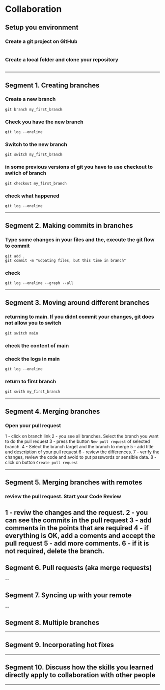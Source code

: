 # Collaboration

## Setup you environment

### Create a git project on GitHub
```
```

### Create a local folder and clone your repository
```
```

---

## Segment 1. Creating branches

### Create a new branch
```
git branch my_first_branch
```

### Check you have the new branch
```
git log --oneline
```

### Switch to the new branch
```
git switch my_first_branch
```

### in some previous versions of git you have to use checkout to switch of branch
```
git checkout my_first_branch
```


### check what happened
```
git log --oneline
```
---

## Segment 2. Making commits in branches

### Type some changes in your files and the, execute the git flow to commit
```
git add .
git commit -m "udpating files, but this time in branch"
```

### check 
```
git log --oneline --graph --all
```

---

## Segment 3. Moving around different branches

### returning to main. If you didnt commit your changes, git does not allow you to switch
```
git switch main
```

### check the content of main

### check the logs in main
```
git log --oneline
```

### return to first branch
```
git swith my_first_branch
```

---

## Segment 4. Merging branches

### Open your pull request

1 - click on branch link
2 - you see all branches. Select the branch you want to do the pull request
3 - press the button `New pull request` of selected branch.
4 - Select the branch target and the branch to merge
5 - add title and description of your pull request
6 - review the differences. 
7 - verify the changes, review the code and avoid to put passwords or sensible data.
8 - click on button `Create pull request`


---

## Segment 5. Merging branches with remotes


### review the pull request. Start your **Code Review**
1 - reviw the changes and the request.
2 - you can see the commits in the pull request
3 - add comments in the points that are required
4 - if everything is OK, add a coments and accept the pull request
5 - add more comments.
6 - if it is not required, delete the branch.
---

## Segment 6. Pull requests (aka merge requests)


--

## Segment 7. Syncing up with your remote

--

## Segment 8. Multiple branches

---

## Segment 9. Incorporating hot fixes

---

## Segment 10. Discuss how the skills you learned directly apply to collaboration with other people


---
